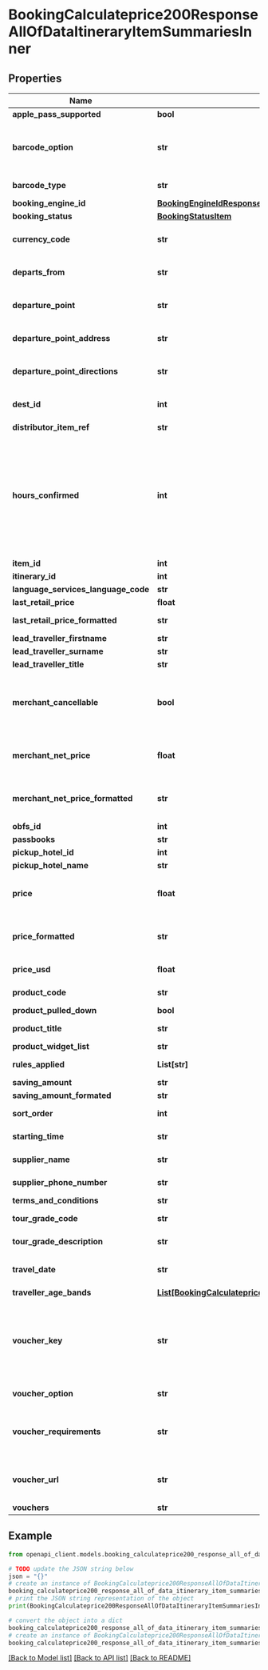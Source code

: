 # BookingCalculateprice200ResponseAllOfDataItineraryItemSummariesInner


## Properties

Name | Type | Description | Notes
------------ | ------------- | ------------- | -------------
**apple_pass_supported** | **bool** | ignore (Viator only) | [optional] 
**barcode_option** | **str** | Indicates whether a voucher is required for each passenger; or, whether the requirement is one voucher per group booking. | [optional] 
**barcode_type** | **str** | **alphanumeric specifier** of the barcode type | [optional] 
**booking_engine_id** | [**BookingEngineIdResponse**](BookingEngineIdResponse.md) |  | [optional] 
**booking_status** | [**BookingStatusItem**](BookingStatusItem.md) |  | [optional] 
**currency_code** | **str** | **currency code** for the currency in which pricing details are displayed | [optional] 
**departs_from** | **str** | **natural-language description** of *this* item&#39;s general departure location | [optional] 
**departure_point** | **str** | **HTML-formatted description** of *this* product&#39;s departure location(s) | [optional] 
**departure_point_address** | **str** | **HTML-formatted description** of *this* product&#39;s departure address | [optional] 
**departure_point_directions** | **str** | **HTML-formatted descriptive notes** about *this* product&#39;s departure location | [optional] 
**dest_id** | **int** | **unique numeric id** of the destination associated with *this* product | [optional] 
**distributor_item_ref** | **str** | ignore (Viator only) | [optional] 
**hours_confirmed** | **int** | The &#x60;hoursConfirmed&#x60; field also indicates if the product is freesale or on request. The &#x60;hoursConfirmed&#x60; value is the approximate window for confirmation in hours, which can be presented to the customer. A value of &#x60;0&#x60; means that the product is **freesale**, and a value greater than &#x60;0&#x60; means that the product is **on-request**.  | [optional] 
**item_id** | **int** | ignore (Viator only) | [optional] 
**itinerary_id** | **int** | ignore (Viator only) | [optional] 
**language_services_language_code** | **str** | ignore (Viator only) | [optional] 
**last_retail_price** | **float** | ignore (Viator only) | [optional] 
**last_retail_price_formatted** | **str** | **currency-formatted most recent retail price** for *this* item | [optional] 
**lead_traveller_firstname** | **str** | ignore (Viator only) | [optional] 
**lead_traveller_surname** | **str** | ignore (Viator only) | [optional] 
**lead_traveller_title** | **str** | **title** of the lead traveler&#39;s name | [optional] 
**merchant_cancellable** | **bool** | ignore (Viator only)  For cancellation information regarding the booking, please refer to the &#x60;merchantTermsAndConditions&#x60; object  | [optional] 
**merchant_net_price** | **float** | **numeric merchant net rate** for *this* product - For more information, see: [Merchant pricing](#section/Merchant-APIs/Merchant-pricing)  | [optional] 
**merchant_net_price_formatted** | **str** | **currency-formatted merchant net rate** for *this* product - For more information, see: [Merchant pricing](#section/Merchant-APIs/Merchant-pricing)  | [optional] 
**obfs_id** | **int** | ignore (Viator only) | [optional] 
**passbooks** | **str** | ignore (Viator only) | [optional] 
**pickup_hotel_id** | **int** | ignore (Viator only) | [optional] 
**pickup_hotel_name** | **str** | ignore (Viator only) | [optional] 
**price** | **float** | **numeric suggested retail price** for *this* product - For more information, see: [Merchant pricing](#section/Key-concepts/Merchant-pricing)  | [optional] 
**price_formatted** | **str** | **currency-formatted suggested retail price** for *this* product - For more information, see: [Merchant pricing](#section/Merchant-APIs/Merchant-pricing)  | [optional] 
**price_usd** | **float** | **numeric price of *this* product** in USD | [optional] 
**product_code** | **str** | **unique alphanumeric identifier** of *this* product | [optional] 
**product_pulled_down** | **bool** | ignore (Viator only) | [optional] 
**product_title** | **str** | **natural-language title** of *this* product | [optional] 
**product_widget_list** | **str** | ignore (Viator only) | [optional] 
**rules_applied** | **List[str]** | **array** of rules applied to *this* item | [optional] 
**saving_amount** | **str** | Ignore (Viator only)  | [optional] 
**saving_amount_formated** | **str** | Ignore (Viator only)  | [optional] 
**sort_order** | **int** | **sort-order** of *this* item summary | [optional] 
**starting_time** | **str** | **starting time** of the tour in the supplier&#39;s local time zone | [optional] 
**supplier_name** | **str** | **natural-language name** of *this* product&#39;s supplier | [optional] 
**supplier_phone_number** | **str** | **telephone number** of the supplier | [optional] 
**terms_and_conditions** | **str** | ignore (Viator only) | [optional] 
**tour_grade_code** | **str** | **alphanumeric specifier** of the tour grade | [optional] 
**tour_grade_description** | **str** | **natural-language description** of *this* item&#39;s tour grade | [optional] 
**travel_date** | **str** | **date** on which *this* product will operate (in the supplier&#39;s local time zone) | [optional] 
**traveller_age_bands** | [**List[BookingCalculateprice200ResponseAllOfDataItineraryItemSummariesInnerTravellerAgeBandsInner]**](BookingCalculateprice200ResponseAllOfDataItineraryItemSummariesInnerTravellerAgeBandsInner.md) | **array** of age-band objects | [optional] 
**voucher_key** | **str** | Unique reference for the voucher for this booking that can be used as a request parameter to search for existing bookings using the [/booking/mybookings](#operation/bookingMybookings) and [/booking/pastbooking](#operation/bookingPastbooking) endpoints | [optional] 
**voucher_option** | **str** | **alphanumeric specifier** of the relevant voucher option | [optional] 
**voucher_requirements** | **str** | **natural-language description** of the voucher requirements for this tour (**note:** Should agree with value in &#x60;voucherOption&#x60; field) | [optional] 
**voucher_url** | **str** | **URL of the voucher** for *this* product (if available). The customer can access this URL to retrieve their voucher. | [optional] 
**vouchers** | **str** | ignore (Viator only) | [optional] 

## Example

```python
from openapi_client.models.booking_calculateprice200_response_all_of_data_itinerary_item_summaries_inner import BookingCalculateprice200ResponseAllOfDataItineraryItemSummariesInner

# TODO update the JSON string below
json = "{}"
# create an instance of BookingCalculateprice200ResponseAllOfDataItineraryItemSummariesInner from a JSON string
booking_calculateprice200_response_all_of_data_itinerary_item_summaries_inner_instance = BookingCalculateprice200ResponseAllOfDataItineraryItemSummariesInner.from_json(json)
# print the JSON string representation of the object
print(BookingCalculateprice200ResponseAllOfDataItineraryItemSummariesInner.to_json())

# convert the object into a dict
booking_calculateprice200_response_all_of_data_itinerary_item_summaries_inner_dict = booking_calculateprice200_response_all_of_data_itinerary_item_summaries_inner_instance.to_dict()
# create an instance of BookingCalculateprice200ResponseAllOfDataItineraryItemSummariesInner from a dict
booking_calculateprice200_response_all_of_data_itinerary_item_summaries_inner_from_dict = BookingCalculateprice200ResponseAllOfDataItineraryItemSummariesInner.from_dict(booking_calculateprice200_response_all_of_data_itinerary_item_summaries_inner_dict)
```
[[Back to Model list]](../README.md#documentation-for-models) [[Back to API list]](../README.md#documentation-for-api-endpoints) [[Back to README]](../README.md)


